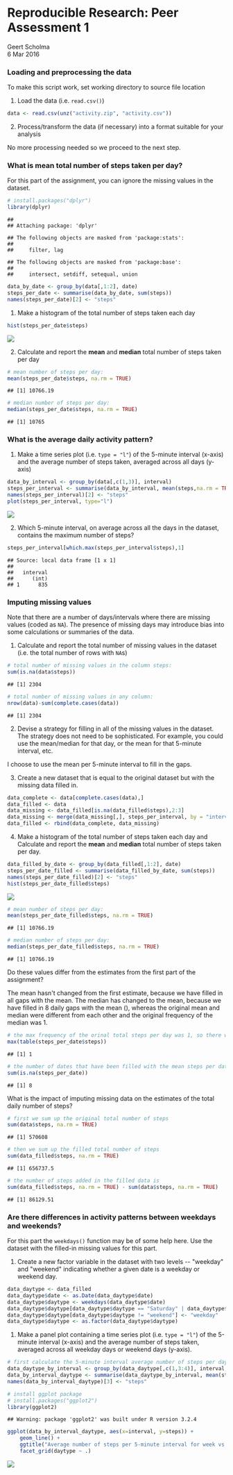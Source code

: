 # Reproducible Research: Peer Assessment 1
Geert Scholma  
6 Mar 2016  



### Loading and preprocessing the data

To make this script work, set working directory to source file location

1. Load the data (i.e. `read.csv()`)


```r
data <- read.csv(unz("activity.zip", "activity.csv"))
```

2. Process/transform the data (if necessary) into a format suitable for your analysis

No more processing needed so we proceed to the next step.

### What is mean total number of steps taken per day?

For this part of the assignment, you can ignore the missing values in
the dataset.


```r
# install.packages("dplyr")
library(dplyr)
```

```
## 
## Attaching package: 'dplyr'
```

```
## The following objects are masked from 'package:stats':
## 
##     filter, lag
```

```
## The following objects are masked from 'package:base':
## 
##     intersect, setdiff, setequal, union
```

```r
data_by_date <- group_by(data[,1:2], date)
steps_per_date <- summarise(data_by_date, sum(steps))
names(steps_per_date)[2] <- "steps"
```

1. Make a histogram of the total number of steps taken each day


```r
hist(steps_per_date$steps)
```

![](PA1_template_files/figure-html/unnamed-chunk-3-1.png)

2. Calculate and report the **mean** and **median** total number of steps taken per day


```r
# mean number of steps per day:
mean(steps_per_date$steps, na.rm = TRUE)
```

```
## [1] 10766.19
```

```r
# median number of steps per day:
median(steps_per_date$steps, na.rm = TRUE)
```

```
## [1] 10765
```

### What is the average daily activity pattern?

1. Make a time series plot (i.e. `type = "l"`) of the 5-minute interval (x-axis) and the average number of steps taken, averaged across all days (y-axis)


```r
data_by_interval <- group_by(data[,c(1,3)], interval)
steps_per_interval <- summarise(data_by_interval, mean(steps,na.rm = TRUE))
names(steps_per_interval)[2] <- "steps"
plot(steps_per_interval, type="l")
```

![](PA1_template_files/figure-html/unnamed-chunk-5-1.png)

2. Which 5-minute interval, on average across all the days in the dataset, contains the maximum number of steps?


```r
steps_per_interval[which.max(steps_per_interval$steps),1]
```

```
## Source: local data frame [1 x 1]
## 
##   interval
##      (int)
## 1      835
```

### Imputing missing values

Note that there are a number of days/intervals where there are missing
values (coded as `NA`). The presence of missing days may introduce
bias into some calculations or summaries of the data.

1. Calculate and report the total number of missing values in the dataset (i.e. the total number of rows with `NA`s)


```r
# total number of missing values in the column steps:
sum(is.na(data$steps))
```

```
## [1] 2304
```

```r
# total number of missing values in any column:
nrow(data)-sum(complete.cases(data))
```

```
## [1] 2304
```

2. Devise a strategy for filling in all of the missing values in the dataset. The strategy does not need to be sophisticated. For example, you could use the mean/median for that day, or the mean for that 5-minute interval, etc.

I choose to use the mean per 5-minute interval to fill in the gaps.

3. Create a new dataset that is equal to the original dataset but with the missing data filled in.


```r
data_complete <- data[complete.cases(data),]
data_filled <- data
data_missing <- data_filled[is.na(data_filled$steps),2:3]
data_missing <- merge(data_missing[,], steps_per_interval, by = "interval")[,c(3,2,1)]
data_filled <- rbind(data_complete, data_missing)
```

4. Make a histogram of the total number of steps taken each day and Calculate and report the **mean** and **median** total number of steps taken per day. 


```r
data_filled_by_date <- group_by(data_filled[,1:2], date)
steps_per_date_filled <- summarise(data_filled_by_date, sum(steps))
names(steps_per_date_filled)[2] <- "steps"
hist(steps_per_date_filled$steps)
```

![](PA1_template_files/figure-html/unnamed-chunk-9-1.png)

```r
# mean number of steps per day:
mean(steps_per_date_filled$steps, na.rm = TRUE)
```

```
## [1] 10766.19
```

```r
# median number of steps per day:
median(steps_per_date_filled$steps, na.rm = TRUE)
```

```
## [1] 10766.19
```

Do these values differ from the estimates from the first part of the assignment? 

The mean hasn't changed from the first estimate, because we have filled in all gaps with the mean. 
The median has changed to the mean, because we have filled in 8 daily gaps with the mean (), whereas the original mean and median were different from each other and the original frequency of the median was 1.


```r
# the max frequency of the orinal total steps per day was 1, so there were no doubles
max(table(steps_per_date$steps))
```

```
## [1] 1
```

```r
# the number of dates that have been filled with the mean steps per date was 8
sum(is.na(steps_per_date))
```

```
## [1] 8
```

What is the impact of imputing missing data on the estimates of the total daily number of steps?


```r
# first we sum up the original total number of steps
sum(data$steps, na.rm = TRUE)
```

```
## [1] 570608
```

```r
# then we sum up the filled total number of steps
sum(data_filled$steps, na.rm = TRUE)
```

```
## [1] 656737.5
```

```r
# the number of steps added in the filled data is
sum(data_filled$steps, na.rm = TRUE) - sum(data$steps, na.rm = TRUE)
```

```
## [1] 86129.51
```

### Are there differences in activity patterns between weekdays and weekends?

For this part the `weekdays()` function may be of some help here. Use
the dataset with the filled-in missing values for this part.

1. Create a new factor variable in the dataset with two levels -- "weekday" and "weekend" indicating whether a given date is a weekday or weekend day.


```r
data_daytype <- data_filled
data_daytype$date <- as.Date(data_daytype$date)
data_daytype$daytype <- weekdays(data_daytype$date)
data_daytype$daytype[data_daytype$daytype == "Saturday" | data_daytype$daytype == "Sunday"] <- "weekend"
data_daytype$daytype[data_daytype$daytype != "weekend"] <- "weekday"
data_daytype$daytype <- as.factor(data_daytype$daytype)
```

1. Make a panel plot containing a time series plot (i.e. `type = "l"`) of the 5-minute interval (x-axis) and the average number of steps taken, averaged across all weekday days or weekend days (y-axis).


```r
# first calculate the 5-minute interval average number of steps per daytype
data_daytype_by_interval <- group_by(data_daytype[,c(1,3:4)], interval, daytype)
data_by_interval_daytype <- summarise(data_daytype_by_interval, mean(steps))
names(data_by_interval_daytype)[3] <- "steps"

# install ggplot package
# install.packages("ggplot2")
library(ggplot2)
```

```
## Warning: package 'ggplot2' was built under R version 3.2.4
```

```r
ggplot(data_by_interval_daytype, aes(x=interval, y=steps)) +
    geom_line() +
    ggtitle("Average number of steps per 5-minute interval for week vs weekend") +
    facet_grid(daytype ~ .)
```

![](PA1_template_files/figure-html/unnamed-chunk-13-1.png)
